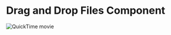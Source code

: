 # Drag and Drop Files Component
![QuickTime movie](https://user-images.githubusercontent.com/4195550/107009893-ed107980-6795-11eb-93a7-d338fa49e003.gif)
